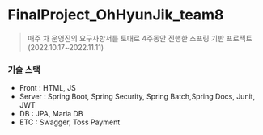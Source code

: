 # FinalProject_OhHyunJik_team8
> 매주 차 운영진의 요구사항서를 토대로 4주동안 진행한 스프링 기반 프로젝트(2022.10.17~2022.11.11)

### 기술 스택

- Front : HTML, JS
- Server : Spring Boot, Spring Security, Spring Batch,Spring Docs, Junit, JWT
- DB : JPA, Maria DB
- ETC : Swagger, Toss Payment
